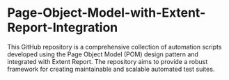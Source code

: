 # Page-Object-Model-with-Extent-Report-Integration
This GitHub repository is a comprehensive collection of automation scripts developed using the Page Object Model (POM) design pattern and integrated with Extent Report. The repository aims to provide a robust framework for creating maintainable and scalable automated test suites. 
